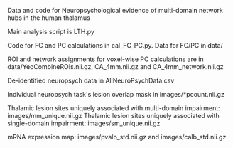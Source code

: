Data and code for Neuropsychological evidence of multi-domain network hubs in the human thalamus

Main analysis script is LTH.py

Code for FC and PC calculations in cal_FC_PC.py. Data for FC/PC in data/

ROI and network assignments for voxel-wise PC calculations are in data/YeoCombineROIs.nii.gz, CA_4mm.nii.gz and CA_4mm_network.nii.gz

De-identified neuropsych data in AllNeuroPsychData.csv

Individual neuropsych task's lesion overlap mask in images/*pcount.nii.gz

Thalamic lesion sites uniquely associated with multi-domain impairment: images/mm_unique.nii.gz
Thalamic lesion sites uniquely associated with single-domain impairment: images/sm_unique.nii.gz

mRNA expression map: images/pvalb_std.nii.gz and images/calb_std.nii.gz
